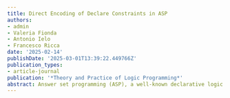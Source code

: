 ```yaml
---
title: Direct Encoding of Declare Constraints in ASP
authors:
- admin
- Valeria Fionda
- Antonio Ielo
- Francesco Ricca
date: '2025-02-14'
publishDate: '2025-03-01T13:39:22.449766Z'
publication_types:
- article-journal
publication: '*Theory and Practice of Logic Programming*'
abstract: Answer set programming (ASP), a well-known declarative logic programming paradigm, has recently found practical application in Process Mining. In particular, ASP has been used to model tasks involving declarative specifications of business processes. In this area, Declare stands out as the most widely adopted declarative process modeling language, offering a means to model processes through sets of constraints valid traces must satisfy, that can be expressed in linear temporal logic over finite traces (LTLf). Existing ASP-based solutions encode Declare constraints by modeling the corresponding LTLf formula or its equivalent automaton which can be obtained using established techniques. In this paper, we introduce a novel encoding for Declare constraints that directly models their semantics as ASP rules, eliminating the need for intermediate representations. We assess the effectiveness of this novel approach on two Process Mining tasks by comparing it with alternative ASP encodings and a Python library for Declare.
---
```

